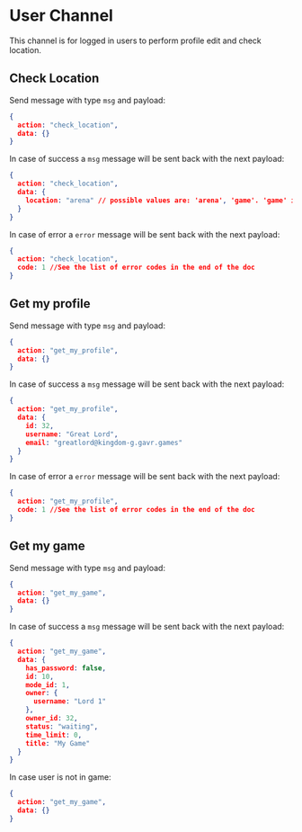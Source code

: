 
# User Channel

This channel is for logged in users to perform profile edit and check location.

## Check Location

Send message with type `msg` and payload:
```json
{
  action: "check_location",
  data: {}
}
```

In case of success a `msg` message will be sent back with the next payload:
```json
{
  action: "check_location",
  data: {
    location: "arena" // possible values are: 'arena', 'game'. 'game' is returned, when user is in started game
  }
}
```

In case of error a `error` message will be sent back with the next payload:
```json
{
  action: "check_location",
  code: 1 //See the list of error codes in the end of the doc
}
```

## Get my profile

Send message with type `msg` and payload:
```json
{
  action: "get_my_profile",
  data: {}
}
```

In case of success a `msg` message will be sent back with the next payload:
```json
{
  action: "get_my_profile",
  data: {
    id: 32,
    username: "Great Lord",
    email: "greatlord@kingdom-g.gavr.games"
  }
}
```

In case of error a `error` message will be sent back with the next payload:
```json
{
  action: "get_my_profile",
  code: 1 //See the list of error codes in the end of the doc
}
```

## Get my game

Send message with type `msg` and payload:
```json
{
  action: "get_my_game",
  data: {}
}
```

In case of success a `msg` message will be sent back with the next payload:
```json
{
  action: "get_my_game",
  data: {
    has_password: false,
    id: 10,
    mode_id: 1,
    owner: {
      username: "Lord 1"
    },
    owner_id: 32,
    status: "waiting",
    time_limit: 0,
    title: "My Game"
  }
}
```

In case user is not in game:
```json
{
  action: "get_my_game",
  data: {}
}
```
